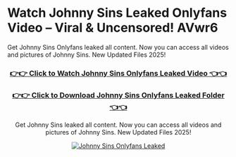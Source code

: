# Watch Johnny Sins Leaked Onlyfans Video – Viral & Uncensored! AVwr6

Get Johnny Sins Onlyfans leaked all content. Now you can access all videos and pictures of Johnny Sins. New Updated Files 2025!  
<div align="center">
  
### [👉👉 Click to Watch Johnny Sins Onlyfans Leaked Video 👈👈](https://links2leaks.com?utm_source=johnnysins&utm_medium=gitshort)  
### [👉👉 Click to Download Johnny Sins Onlyfans Leaked Folder 👈👈](https://links2leaks.com?utm_source=johnnysins&utm_medium=gitshort)  

Get Johnny Sins leaked all content. Now you can access all videos and pictures of Johnny Sins. New Updated Files 2025!  

[![Johnny Sins Onlyfans Leaked](https://i.ibb.co/93hzkbrt/l2l.gif)](https://links2leaks.com?utm_source=johnnysins&utm_medium=gitshort)  

</div>
